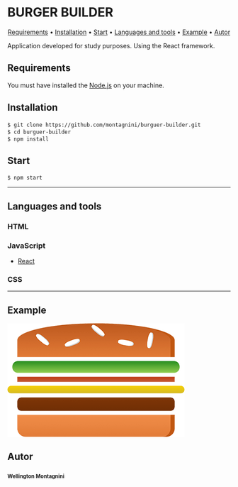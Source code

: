 # BURGER BUILDER

<p align="center">
 <a href="#Requirements">Requirements</a> •
 <a href="#Installation">Installation</a> • 
 <a href="#Start">Start</a> • 
 <a href="#Languages and tools">Languages and tools</a> • 
 <a href="#Example">Example</a> • 
 <a href="#Autor">Autor</a>
</p>

Application developed for study purposes. Using the React framework.

## Requirements

You must have installed the [Node.js](https://nodejs.org/en/) on your machine.

## Installation

    $ git clone https://github.com/montagnini/burguer-builder.git
    $ cd burguer-builder
    $ npm install

## Start

    $ npm start

---
## Languages and tools

### HTML

### JavaScript
- [React](http://facebook.github.io/react)

### CSS
---
## Example 
   <p><img src="./src/assets/images/burger-logo.png" alt="Burger Builder"></img></p>

## Autor

 <sub><b>Wellington Montagnini</b></sub></a>